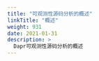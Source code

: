```yaml
---
title: "可观测性源码分析的概述"
linkTitle: "概述"
weight: 931
date: 2021-01-31
description: >
  Dapr可观测性源码分析的概述
---
```










